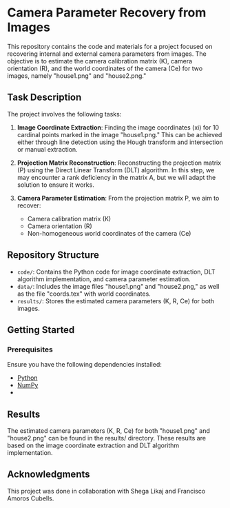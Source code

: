 # Camera Parameter Recovery from Images

This repository contains the code and materials for a project focused on recovering internal and external camera parameters from images. The objective is to estimate the camera calibration matrix (K), camera orientation (R), and the world coordinates of the camera (Ce) for two images, namely "house1.png" and "house2.png."

## Task Description

The project involves the following tasks:

1. **Image Coordinate Extraction**: Finding the image coordinates (xi) for 10 cardinal points marked in the image "house1.png." This can be achieved either through line detection using the Hough transform and intersection or manual extraction.

2. **Projection Matrix Reconstruction**: Reconstructing the projection matrix (P) using the Direct Linear Transform (DLT) algorithm. In this step, we may encounter a rank deficiency in the matrix A, but we will adapt the solution to ensure it works.

3. **Camera Parameter Estimation**: From the projection matrix P, we aim to recover:
   - Camera calibration matrix (K)
   - Camera orientation (R)
   - Non-homogeneous world coordinates of the camera (Ce)

## Repository Structure

- `code/`: Contains the Python code for image coordinate extraction, DLT algorithm implementation, and camera parameter estimation.
- `data/`: Includes the image files "house1.png" and "house2.png," as well as the file "coords.tex" with world coordinates.
- `results/`: Stores the estimated camera parameters (K, R, Ce) for both images.

## Getting Started

### Prerequisites

Ensure you have the following dependencies installed:

- [Python](https://www.python.org/)
- [NumPy](https://numpy.org/)
- 

## Results
The estimated camera parameters (K, R, Ce) for both "house1.png" and "house2.png" can be found in the results/ directory. These results are based on the image coordinate extraction and DLT algorithm implementation.
 
## Acknowledgments
This project was done in collaboration with Shega Likaj and Francisco Amoros Cubells.
